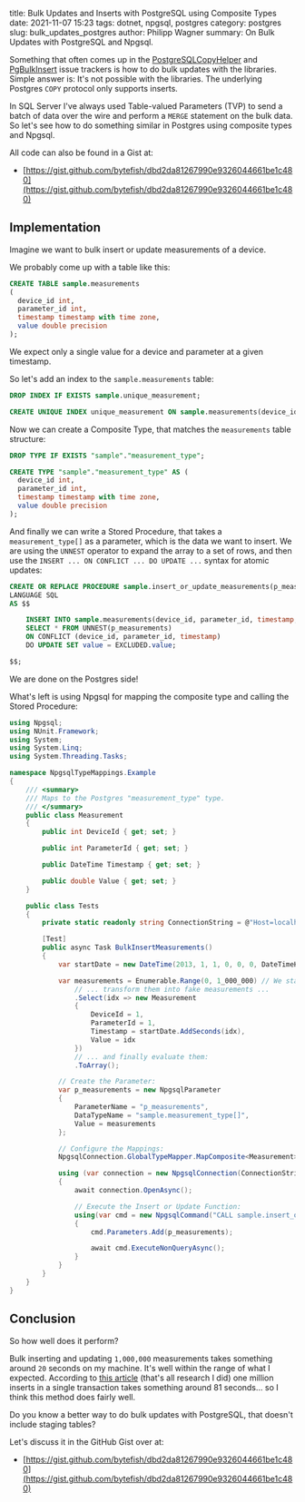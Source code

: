 title: Bulk Updates and Inserts with PostgreSQL using Composite Types
date: 2021-11-07 15:23
tags: dotnet, npgsql, postgres
category: postgres
slug: bulk_updates_postgres
author: Philipp Wagner
summary: On Bulk Updates with PostgreSQL and Npgsql.

Something that often comes up in the [PostgreSQLCopyHelper] and [PgBulkInsert] issue trackers is how to do bulk 
updates with the libraries. Simple answer is: It's not possible with the libraries. The underlying Postgres ``COPY`` 
protocol only supports inserts.

In SQL Server I've always used Table-valued Parameters (TVP) to send a batch of data over the wire and perform a 
``MERGE`` statement on the bulk data. So let's see how to do something similar in Postgres using composite types 
and Npgsql.

All code can also be found in a Gist at:

* [https://gist.github.com/bytefish/dbd2da81267990e9326044661be1c480](https://gist.github.com/bytefish/dbd2da81267990e9326044661be1c480)

[PostgreSQLCopyHelper]: https://github.com/PostgreSQLCopyHelper/PostgreSQLCopyHelper
[PgBulkInsert]: https://github.com/PgBulkInsert/PgBulkInsert

## Implementation ##

Imagine we want to bulk insert or update measurements of a device. 

We probably come up with a table like this:

```sql
CREATE TABLE sample.measurements
(
  device_id int,
  parameter_id int,
  timestamp timestamp with time zone,
  value double precision
);
```

We expect only a single value for a device and parameter at a given timestamp. 

So let's add an index to the ``sample.measurements`` table:

```sql
DROP INDEX IF EXISTS sample.unique_measurement;

CREATE UNIQUE INDEX unique_measurement ON sample.measurements(device_id, parameter_id, timestamp);
```

Now we can create a Composite Type, that matches the ``measurements`` table structure:


```sql
DROP TYPE IF EXISTS "sample"."measurement_type";

CREATE TYPE "sample"."measurement_type" AS (
  device_id int,
  parameter_id int,
  timestamp timestamp with time zone,
  value double precision
);
```

And finally we can write a Stored Procedure, that takes a ``measurement_type[]`` as a parameter, which is the 
data we want to insert. We are using the ``UNNEST`` operator to expand the array to a set of rows, and then 
use the ``INSERT ... ON CONFLICT ... DO UPDATE ...`` syntax for atomic updates:

```sql
CREATE OR REPLACE PROCEDURE sample.insert_or_update_measurements(p_measurements sample.measurement_type[])
LANGUAGE SQL
AS $$

	INSERT INTO sample.measurements(device_id, parameter_id, timestamp, value)
	SELECT * FROM UNNEST(p_measurements)
	ON CONFLICT (device_id, parameter_id, timestamp)
	DO UPDATE SET value = EXCLUDED.value;

$$;
```

We are done on the Postgres side! 

What's left is using Npgsql for mapping the composite type and calling the Stored Procedure:

```csharp
using Npgsql;
using NUnit.Framework;
using System;
using System.Linq;
using System.Threading.Tasks;

namespace NpgsqlTypeMappings.Example
{
    /// <summary>
    /// Maps to the Postgres "measurement_type" type.
    /// </summary>
    public class Measurement
    {
        public int DeviceId { get; set; }

        public int ParameterId { get; set; }

        public DateTime Timestamp { get; set; }

        public double Value { get; set; }
    }

    public class Tests
    {
        private static readonly string ConnectionString = @"Host=localhost;Port=5432;Database=sampledb;Pooling=false;User Id=philipp;Password=test_pwd;";

        [Test]
        public async Task BulkInsertMeasurements()
        {
            var startDate = new DateTime(2013, 1, 1, 0, 0, 0, DateTimeKind.Utc);

            var measurements = Enumerable.Range(0, 1_000_000) // We start with 1_000_000 Measurements ...
                // ... transform them into fake measurements ...
                .Select(idx => new Measurement
                {
                    DeviceId = 1,
                    ParameterId = 1,
                    Timestamp = startDate.AddSeconds(idx),
                    Value = idx
                })
                // ... and finally evaluate them:
                .ToArray();

            // Create the Parameter:
            var p_measurements = new NpgsqlParameter
            {
                ParameterName = "p_measurements",
                DataTypeName = "sample.measurement_type[]",
                Value = measurements
            };

            // Configure the Mappings:
            NpgsqlConnection.GlobalTypeMapper.MapComposite<Measurement>("sample.measurement_type");

            using (var connection = new NpgsqlConnection(ConnectionString))
            {
                await connection.OpenAsync();

                // Execute the Insert or Update Function:
                using(var cmd = new NpgsqlCommand("CALL sample.insert_or_update_measurements(@p_measurements)", connection))
                {
                    cmd.Parameters.Add(p_measurements);

                    await cmd.ExecuteNonQueryAsync();
                }
            }
        }
    }
}
```

## Conclusion ##

So how well does it perform? 

Bulk inserting and updating  ``1,000,000`` measurements takes something around ``20`` seconds on my machine. It's well within the range of what I 
expected. According to [this article] (that's all research I did) one million inserts in a single transaction takes something around 81 seconds... so 
I think this method does fairly well.

Do you know a better way to do bulk updates with PostgreSQL, that doesn't include staging tables?

Let's discuss it in the GitHub Gist over at:

* [https://gist.github.com/bytefish/dbd2da81267990e9326044661be1c480](https://gist.github.com/bytefish/dbd2da81267990e9326044661be1c480)

[this article]: https://www.cybertec-postgresql.com/en/postgresql-bulk-loading-huge-amounts-of-data/